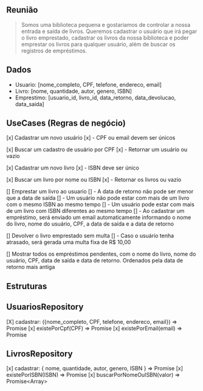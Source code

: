 ## Reunião

> Somos uma biblioteca pequena e gostariamos de controlar a nossa entrada e saída de livros. Queremos cadastrar o usuário que irá pegar o livro emprestado, cadastrar os livros da nossa biblioteca e poder emprestar os livros para qualquer usuário, além de buscar os registros de empréstimos.

## Dados

- Usuario: [nome_completo, CPF, telefone, endereco, email]
- Livro: [nome, quantidade, autor, genero, ISBN]
- Emprestimo: [usuario_id, livro_id, data_retorno, data_devolucao, data_saida]

## UseCases (Regras de negócio)

[x] Cadastrar um novo usuário
[x] - CPF ou email devem ser únicos

[x] Buscar um cadastro de usuário por CPF
[x] - Retornar um usuário ou vazio

[x] Cadastrar um novo livro
[x] - ISBN deve ser único

[x] Buscar um livro por nome ou ISBN
[x] - Retornar os livros ou vazio

[] Emprestar um livro ao usuario
[] - A data de retorno não pode ser menor que a data de saída
[] - Um usuário não pode estar com mais de um livro com o mesmo ISBN ao mesmo tempo
[] - Um usuário pode estar com mais de um livro com ISBN diferentes ao mesmo tempo
[] - Ao cadastrar um empréstimo, será enviado um email automaticamente informando o nome do livro, nome do usuário, CPF, a data de saída e a data de retorno

[] Devolver o livro emprestado sem multa
[] - Caso o usuário tenha atrasado, será gerada uma multa fixa de R$ 10,00

[] Mostrar todos os empréstimos pendentes, com o nome do livro, nome do usuário, CPF, data de saída e data de retorno. Ordenados pela data de retorno mais antiga

## Estruturas

## UsuariosRepository

[X] cadastrar: ({nome_completo, CPF, telefone, endereco, email}) => Promise<void>
[x] existePorCpf(CPF) => Promise<boolean>
[x] existePorEmail(email) => Promise<boolean>

## LivrosRepository

[x] cadastrar: { nome, quantidade, autor, genero, ISBN } => Promise<void>
[x] existePorISBN(ISBN) => Promise<boolean>
[x] buscarPorNomeOuISBN(valor) => Promise<Array<Livros>>
